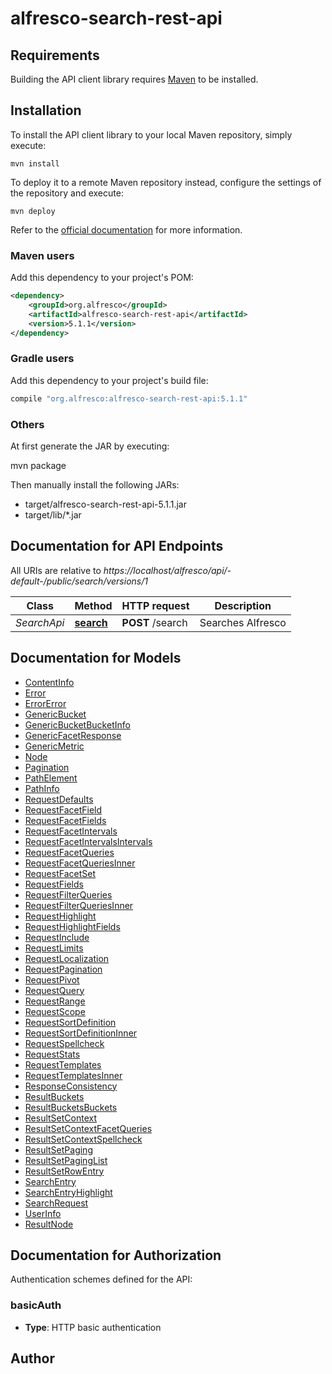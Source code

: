 # alfresco-search-rest-api

## Requirements

Building the API client library requires [Maven](https://maven.apache.org) to be installed.

## Installation

To install the API client library to your local Maven repository, simply execute:

```shell
mvn install
```

To deploy it to a remote Maven repository instead, configure the settings of the repository and execute:

```shell
mvn deploy
```

Refer to the [official documentation](https://maven.apache.org/plugins/maven-deploy-plugin/usage.html) for more information.

### Maven users

Add this dependency to your project's POM:

```xml
<dependency>
    <groupId>org.alfresco</groupId>
    <artifactId>alfresco-search-rest-api</artifactId>
    <version>5.1.1</version>
</dependency>
```

### Gradle users

Add this dependency to your project's build file:

```groovy
compile "org.alfresco:alfresco-search-rest-api:5.1.1"
```

### Others

At first generate the JAR by executing:

mvn package

Then manually install the following JARs:

* target/alfresco-search-rest-api-5.1.1.jar
* target/lib/*.jar

## Documentation for API Endpoints

All URIs are relative to *https://localhost/alfresco/api/-default-/public/search/versions/1*

Class | Method | HTTP request | Description
------------ | ------------- | ------------- | -------------
*SearchApi* | [**search**](docs/SearchApi.md#search) | **POST** /search | Searches Alfresco


## Documentation for Models

 - [ContentInfo](docs/ContentInfo.md)
 - [Error](docs/Error.md)
 - [ErrorError](docs/ErrorError.md)
 - [GenericBucket](docs/GenericBucket.md)
 - [GenericBucketBucketInfo](docs/GenericBucketBucketInfo.md)
 - [GenericFacetResponse](docs/GenericFacetResponse.md)
 - [GenericMetric](docs/GenericMetric.md)
 - [Node](docs/Node.md)
 - [Pagination](docs/Pagination.md)
 - [PathElement](docs/PathElement.md)
 - [PathInfo](docs/PathInfo.md)
 - [RequestDefaults](docs/RequestDefaults.md)
 - [RequestFacetField](docs/RequestFacetField.md)
 - [RequestFacetFields](docs/RequestFacetFields.md)
 - [RequestFacetIntervals](docs/RequestFacetIntervals.md)
 - [RequestFacetIntervalsIntervals](docs/RequestFacetIntervalsIntervals.md)
 - [RequestFacetQueries](docs/RequestFacetQueries.md)
 - [RequestFacetQueriesInner](docs/RequestFacetQueriesInner.md)
 - [RequestFacetSet](docs/RequestFacetSet.md)
 - [RequestFields](docs/RequestFields.md)
 - [RequestFilterQueries](docs/RequestFilterQueries.md)
 - [RequestFilterQueriesInner](docs/RequestFilterQueriesInner.md)
 - [RequestHighlight](docs/RequestHighlight.md)
 - [RequestHighlightFields](docs/RequestHighlightFields.md)
 - [RequestInclude](docs/RequestInclude.md)
 - [RequestLimits](docs/RequestLimits.md)
 - [RequestLocalization](docs/RequestLocalization.md)
 - [RequestPagination](docs/RequestPagination.md)
 - [RequestPivot](docs/RequestPivot.md)
 - [RequestQuery](docs/RequestQuery.md)
 - [RequestRange](docs/RequestRange.md)
 - [RequestScope](docs/RequestScope.md)
 - [RequestSortDefinition](docs/RequestSortDefinition.md)
 - [RequestSortDefinitionInner](docs/RequestSortDefinitionInner.md)
 - [RequestSpellcheck](docs/RequestSpellcheck.md)
 - [RequestStats](docs/RequestStats.md)
 - [RequestTemplates](docs/RequestTemplates.md)
 - [RequestTemplatesInner](docs/RequestTemplatesInner.md)
 - [ResponseConsistency](docs/ResponseConsistency.md)
 - [ResultBuckets](docs/ResultBuckets.md)
 - [ResultBucketsBuckets](docs/ResultBucketsBuckets.md)
 - [ResultSetContext](docs/ResultSetContext.md)
 - [ResultSetContextFacetQueries](docs/ResultSetContextFacetQueries.md)
 - [ResultSetContextSpellcheck](docs/ResultSetContextSpellcheck.md)
 - [ResultSetPaging](docs/ResultSetPaging.md)
 - [ResultSetPagingList](docs/ResultSetPagingList.md)
 - [ResultSetRowEntry](docs/ResultSetRowEntry.md)
 - [SearchEntry](docs/SearchEntry.md)
 - [SearchEntryHighlight](docs/SearchEntryHighlight.md)
 - [SearchRequest](docs/SearchRequest.md)
 - [UserInfo](docs/UserInfo.md)
 - [ResultNode](docs/ResultNode.md)


## Documentation for Authorization

Authentication schemes defined for the API:
### basicAuth

- **Type**: HTTP basic authentication


## Author



